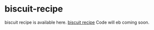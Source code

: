 # biscuit-recipe
biscuit recipe is available here. <a href="https://metavideos.com/video/66739835/cinnamon-raisin-biscuit-recipe">biscuit recipe</a>
Code will eb coming soon.

